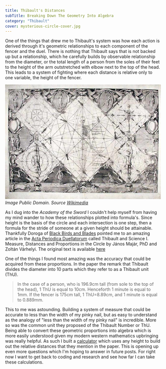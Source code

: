 ```yaml
---
title: Thibault's Distances
subTitle: Breaking Down The Geometry Into Algebra
category: "Thibault"
cover: mysterious-circle-cover.jpg
---
```


One of the things that drew me to Thibault's system was how each action is derived through it's geometric relationships to each component of the fencer and the duel. There is nothing that Thibault says that is not backed up but a relationship, which he carefully builds by observable relationship from the diameter, or the total length of a person from the soles of their feet to the height of the arm outstretched with elbow next to the top of the head. This leads to a system of fighting where each distance is relative only to one variable, the height of the fencer.

![Mysterious Circle](mysterious-circle.jpg)
*Image Public Domain. Source [Wikimedia](https://commons.wikimedia.org/wiki/File:Gerard_Thibault_Mysterious_Circle.jpg)*

As I dug into the _Academy of the Sword_ I couldn't help myself from having my mind wander to how these relationships plotted into formula's. Since height is the basis of the circle and each intersection is one step, then a formula for the stride of someone at a given height should be attainable. Thankfully Doroga of [Black Birds and Blades](https://blackbirdsandblades.blogspot.com/) pointed me to an amazing article in the [Acta Periodica Duellatorum](https://www.actaperiodicaduellatorum.com/) called Thibault and Science I. Measure, Distances and Proportions in the Circle by János Majár, PhD and Zoltán Várhelyi. The original text is available [here](https://content.sciendo.com/view/journals/apd/2/1/article-p67.xml?rskey=oEJnbK&result=1)

One of the things I found most amazing was the accuracy that could be acquired from these proportions. In the paper the remark that Thibault divides the diameter into 10 parts which they refer to as a Thibault unit (ThU).

> In the case of a person, who is 196.9cm tall (from sole to the top of the head), 1 ThU is equal to 10cm. Henceforth 1 minute is equal to 1mm. If the fencer is 175cm tall, 1 ThU=8.89cm, and 1 minute is equal to 0.889mm.

This to me was astounding. Building a system of measure that could be accurate to less than the width of my pinky nail, but as easy to understand as the analogy of "less than the width of my pinky nail" is incredible. More so was the common unit they proposed of the Thibault Number or ThU. Being able to convert these geometric proportions into algebra which is more easily understood given my modern western mathematics upbringing was really helpful. As such I built a [calculator](/measurements) which uses any height to build out the relative distances that they mention in the paper. This is opening up even more questions which I'm hoping to answer in future posts. For right now I want to get back to coding and research and see how far I can take these calculations.
